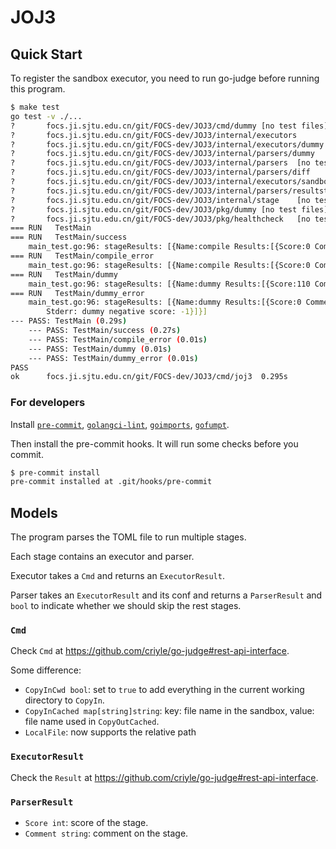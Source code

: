 # JOJ3

## Quick Start

To register the sandbox executor, you need to run go-judge before running this program.

```bash
$ make test
go test -v ./...
?       focs.ji.sjtu.edu.cn/git/FOCS-dev/JOJ3/cmd/dummy [no test files]
?       focs.ji.sjtu.edu.cn/git/FOCS-dev/JOJ3/internal/executors        [no test files]
?       focs.ji.sjtu.edu.cn/git/FOCS-dev/JOJ3/internal/executors/dummy  [no test files]
?       focs.ji.sjtu.edu.cn/git/FOCS-dev/JOJ3/internal/parsers/dummy    [no test files]
?       focs.ji.sjtu.edu.cn/git/FOCS-dev/JOJ3/internal/parsers  [no test files]
?       focs.ji.sjtu.edu.cn/git/FOCS-dev/JOJ3/internal/parsers/diff     [no test files]
?       focs.ji.sjtu.edu.cn/git/FOCS-dev/JOJ3/internal/executors/sandbox        [no test files]
?       focs.ji.sjtu.edu.cn/git/FOCS-dev/JOJ3/internal/parsers/resultstatus     [no test files]
?       focs.ji.sjtu.edu.cn/git/FOCS-dev/JOJ3/internal/stage    [no test files]
?       focs.ji.sjtu.edu.cn/git/FOCS-dev/JOJ3/pkg/dummy [no test files]
?       focs.ji.sjtu.edu.cn/git/FOCS-dev/JOJ3/pkg/healthcheck   [no test files]
=== RUN   TestMain
=== RUN   TestMain/success
    main_test.go:96: stageResults: [{Name:compile Results:[{Score:0 Comment:}]} {Name:run Results:[{Score:100 Comment:executor status: run time: 1910200 ns, memory: 13529088 bytes} {Score:100 Comment:executor status: run time: 1703000 ns, memory: 15536128 bytes}]}]
=== RUN   TestMain/compile_error
    main_test.go:96: stageResults: [{Name:compile Results:[{Score:0 Comment:Unexpected executor status: Nonzero Exit Status.}]}]
=== RUN   TestMain/dummy
    main_test.go:96: stageResults: [{Name:dummy Results:[{Score:110 Comment:dummy comment + comment from toml conf}]}]
=== RUN   TestMain/dummy_error
    main_test.go:96: stageResults: [{Name:dummy Results:[{Score:0 Comment:Unexpected executor status: Nonzero Exit Status.
        Stderr: dummy negative score: -1}]}]
--- PASS: TestMain (0.29s)
    --- PASS: TestMain/success (0.27s)
    --- PASS: TestMain/compile_error (0.01s)
    --- PASS: TestMain/dummy (0.01s)
    --- PASS: TestMain/dummy_error (0.01s)
PASS
ok      focs.ji.sjtu.edu.cn/git/FOCS-dev/JOJ3/cmd/joj3  0.295s
```

### For developers

Install [`pre-commit`](https://pre-commit.com/), [`golangci-lint`](https://golangci-lint.run), [`goimports`](https://golang.org/x/tools/cmd/goimports), [`gofumpt`](https://github.com/mvdan/gofumpt).

Then install the pre-commit hooks. It will run some checks before you commit.

```bash
$ pre-commit install
pre-commit installed at .git/hooks/pre-commit
```

## Models
The program parses the TOML file to run multiple stages.

Each stage contains an executor and parser.

Executor takes a `Cmd` and returns an `ExecutorResult`.

Parser takes an `ExecutorResult` and its conf and returns a `ParserResult` and `bool` to indicate whether we should skip the rest stages.

### `Cmd`

Check `Cmd` at <https://github.com/criyle/go-judge#rest-api-interface>.

Some difference:

-   `CopyInCwd bool`: set to `true` to add everything in the current working directory to `CopyIn`.
-   `CopyInCached map[string]string`: key: file name in the sandbox, value: file name used in `CopyOutCached`.
-   `LocalFile`: now supports the relative path

### `ExecutorResult`

Check the `Result` at <https://github.com/criyle/go-judge#rest-api-interface>.

### `ParserResult`

-   `Score int`: score of the stage.
-   `Comment string`: comment on the stage.
